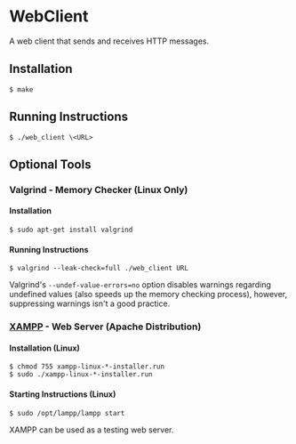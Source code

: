 # WebClient
A web client that sends and receives HTTP messages.

## Installation
```shell
$ make
```

## Running Instructions
```shell
$ ./web_client \<URL>
```

## Optional Tools

### Valgrind - Memory Checker (Linux Only)

#### Installation

```shell
$ sudo apt-get install valgrind
```

#### Running Instructions

```shell
$ valgrind --leak-check=full ./web_client URL
```

Valgrind's `--undef-value-errors=no` option disables warnings regarding undefined values (also speeds up the memory checking process), however, suppressing warnings isn't a good practice.

### [XAMPP](https://apachefriends.org/index.html) - Web Server (Apache Distribution)

#### Installation (Linux)

```shell
$ chmod 755 xampp-linux-*-installer.run
$ sudo ./xampp-linux-*-installer.run
```

#### Starting Instructions (Linux)

```shell
$ sudo /opt/lampp/lampp start
```

XAMPP can be used as a testing web server.

